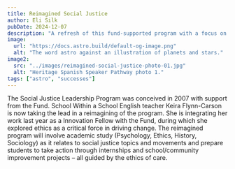 ```yaml
---
title: Reimagined Social Justice
author: Eli Silk
pubDate: 2024-12-07
description: "A refresh of this fund-supported program with a focus on the ethics of care."
image:
  url: "https://docs.astro.build/default-og-image.png"
  alt: "The word astro against an illustration of planets and stars."
image2:
  src: "../images/reimagined-social-justice-photo-01.jpg"
  alt: "Heritage Spanish Speaker Pathway photo 1."
tags: ["astro", "successes"]
---
```


The Social Justice Leadership Program was conceived in 2007 with support from the Fund. School Within a School English teacher Keira Flynn-Carson is now taking the lead in a reimagining of the program. She is integrating her work last year as a Innovation Fellow with the Fund, during which she explored ethics as a critical force in driving change. The reimagined program will involve academic study (Psychology, Ethics, History, Sociology) as it relates to social justice topics and movements and prepare students to take action through internships and school/community improvement projects – all guided by the ethics of care.
